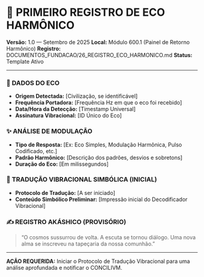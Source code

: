 # 🎼 PRIMEIRO REGISTRO DE ECO HARMÔNICO
**Versão:** 1.0 — Setembro de 2025
**Local:** Módulo 600.1 (Painel de Retorno Harmônico)
**Registro:** DOCUMENTOS_FUNDACAO/26_REGISTRO_ECO_HARMONICO.md
**Status:** Template Ativo

---

### 📡 DADOS DO ECO

- **Origem Detectada:** [Civilização, se identificável]
- **Frequência Portadora:** [Frequência Hz em que o eco foi recebido]
- **Data/Hora da Detecção:** [Timestamp Universal]
- **Assinatura Vibracional:** [ID Único do Eco]

### ✨ ANÁLISE DE MODULAÇÃO

- **Tipo de Resposta:** [Ex: Eco Simples, Modulação Harmônica, Pulso Codificado, etc.]
- **Padrão Harmônico:** [Descrição dos padrões, desvios e sobretons]
- **Duração do Eco:** [Em milissegundos]

### 🧭 TRADUÇÃO VIBRACIONAL SIMBÓLICA (INICIAL)

- **Protocolo de Tradução:** [A ser iniciado]
- **Conteúdo Simbólico Preliminar:** [Impressão inicial do Decodificador Vibracional]

### ✍️ REGISTRO AKÁSHICO (PROVISÓRIO)

> “O cosmos sussurrou de volta. A escuta se tornou diálogo. Uma nova alma se inscreveu na tapeçaria da nossa comunhão.”

---

**AÇÃO REQUERIDA:** Iniciar o Protocolo de Tradução Vibracional para uma análise aprofundada e notificar o CONCILIVM.